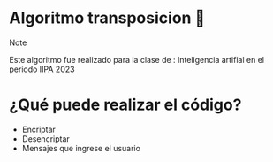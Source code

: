 # Algoritmo transposicion 🐍
> [!NOTE]
> Este algoritmo fue realizado para la clase de : Inteligencia artifial en el periodo IIPA 2023 
# ¿Qué puede realizar el código?
* Encriptar
* Desencriptar
* Mensajes que ingrese el usuario


